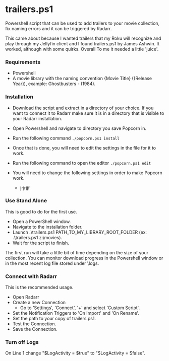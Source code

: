 # trailers.ps1
  Powershell script that can be used to add trailers to your movie collection, fix naming errors and it can be triggered by Radarr.

  This came about because I wanted trailers that my Roku will recognize and play through my Jellyfin client and I found trailers.ps1 by James Ashwin. It worked, although with some quirks.  Overall To me it needed a little 'juice'.

### Requirements
- Powershell
- A movie library with the naming convention {Movie Title} ({Release Year}), example: Ghostbusters - (1984).

### Installation
- Download the script and extract in a directory of your choice.  If you want to connect it to Radarr make sure it is in a directory that is visible to your Radarr installation.

- Open Powershell and navigate to directory you save Popcorn in.

- Run the following command
  ``./popcorn.ps1 install``

- Once that is done, you will need to edit the settings in the file for it to work.

- Run the following command to open the editor
  ``./popcorn.ps1 edit``

- You will need to change the following settings in order to make Popcorn work.
  - jrjrjjf
  
### Use Stand Alone
This is good to do for the first use.
- Open a PowerShell window.
- Navigate to the installation folder.
- Launch .\trailers.ps1 PATH_TO_MY_LIBRARY_ROOT_FOLDER (ex: .\trailers.ps1 z:\movies).
- Wait for the script to finish.

The first run will take a little bit of time depending on the size of your collection.
You can monitor download progress in the Powershell window or in the most recent log file stored under \logs.

### Connect with Radarr
This is the recommended usage.
- Open Radarr
- Create a new Connection
  - Go to 'Settings', 'Connect', '+' and select 'Custom Script'.
- Set the Notification Triggers to 'On Import' and 'On Rename'.
- Set the path to your copy of trailers.ps1.
- Test the Connection.
- Save the Connection.

### Turn off Logs
On Line 1 change "$LogActivity = $true"
to "$LogActivity = $false".
